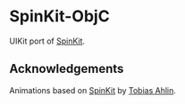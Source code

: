 SpinKit-ObjC
============

UIKit port of [SpinKit](https://github.com/tobiasahlin/SpinKit).

Acknowledgements
----------------

Animations based on [SpinKit](https://github.com/tobiasahlin/SpinKit) by [Tobias Ahlin](https://github.com/tobiasahlin).
